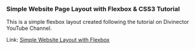 <h3>Simple Website Page Layout with Flexbox &amp; CSS3 Tutorial</h3>
<p>This is a simple flexbox layout created following the tutorial on Divinector YouTube Channel.</p>
<p>Link: <a href="https://www.youtube.com/watch?v=pBUZ_it-8zM&t=0s&list=PLbqUUIeA_Ee8hBY-wqSwpcUq96RjnUPnv&index=2">Simple Website Layout with Flexbox</a></p>

